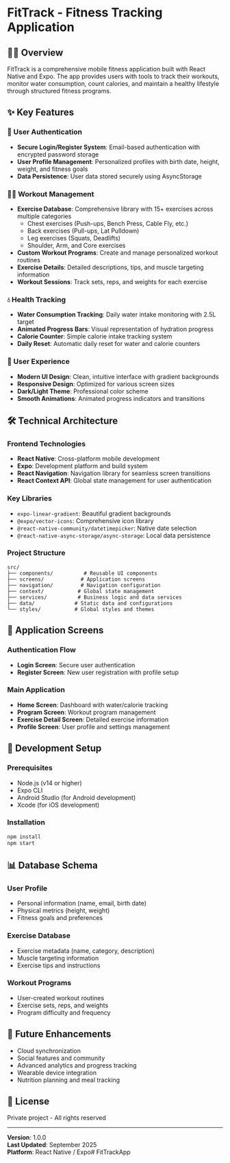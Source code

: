 # FitTrack - Fitness Tracking Application

## 🏋️‍♂️ Overview
FitTrack is a comprehensive mobile fitness application built with React Native and Expo. The app provides users with tools to track their workouts, monitor water consumption, count calories, and maintain a healthy lifestyle through structured fitness programs.

## ✨ Key Features

### 🔐 User Authentication
- **Secure Login/Register System**: Email-based authentication with encrypted password storage
- **User Profile Management**: Personalized profiles with birth date, height, weight, and fitness goals
- **Data Persistence**: User data stored securely using AsyncStorage

### 🏃‍♂️ Workout Management
- **Exercise Database**: Comprehensive library with 15+ exercises across multiple categories
  - Chest exercises (Push-ups, Bench Press, Cable Fly, etc.)
  - Back exercises (Pull-ups, Lat Pulldown)
  - Leg exercises (Squats, Deadlifts)
  - Shoulder, Arm, and Core exercises
- **Custom Workout Programs**: Create and manage personalized workout routines
- **Exercise Details**: Detailed descriptions, tips, and muscle targeting information
- **Workout Sessions**: Track sets, reps, and weights for each exercise

### 💧 Health Tracking
- **Water Consumption Tracking**: Daily water intake monitoring with 2.5L target
- **Animated Progress Bars**: Visual representation of hydration progress
- **Calorie Counter**: Simple calorie intake tracking system
- **Daily Reset**: Automatic daily reset for water and calorie counters

### 🎨 User Experience
- **Modern UI Design**: Clean, intuitive interface with gradient backgrounds
- **Responsive Design**: Optimized for various screen sizes
- **Dark/Light Theme**: Professional color scheme
- **Smooth Animations**: Animated progress indicators and transitions

## 🛠️ Technical Architecture

### Frontend Technologies
- **React Native**: Cross-platform mobile development
- **Expo**: Development platform and build system
- **React Navigation**: Navigation library for seamless screen transitions
- **React Context API**: Global state management for user authentication

### Key Libraries
- `expo-linear-gradient`: Beautiful gradient backgrounds
- `@expo/vector-icons`: Comprehensive icon library
- `@react-native-community/datetimepicker`: Native date selection
- `@react-native-async-storage/async-storage`: Local data persistence

### Project Structure
```
src/
├── components/          # Reusable UI components
├── screens/            # Application screens
├── navigation/         # Navigation configuration
├── context/           # Global state management
├── services/          # Business logic and data services
├── data/             # Static data and configurations
└── styles/           # Global styles and themes
```

## 📱 Application Screens

### Authentication Flow
- **Login Screen**: Secure user authentication
- **Register Screen**: New user registration with profile setup

### Main Application
- **Home Screen**: Dashboard with water/calorie tracking
- **Program Screen**: Workout program management
- **Exercise Detail Screen**: Detailed exercise information
- **Profile Screen**: User profile and settings management

## 🔧 Development Setup

### Prerequisites
- Node.js (v14 or higher)
- Expo CLI
- Android Studio (for Android development)
- Xcode (for iOS development)

### Installation
```bash
npm install
npm start
```

## 📊 Database Schema

### User Profile
- Personal information (name, email, birth date)
- Physical metrics (height, weight)
- Fitness goals and preferences

### Exercise Database
- Exercise metadata (name, category, description)
- Muscle targeting information
- Exercise tips and instructions

### Workout Programs
- User-created workout routines
- Exercise sets, reps, and weights
- Program difficulty and frequency

## 🚀 Future Enhancements
- Cloud synchronization
- Social features and community
- Advanced analytics and progress tracking
- Wearable device integration
- Nutrition planning and meal tracking

## 📄 License
Private project - All rights reserved

---
**Version**: 1.0.0  
**Last Updated**: September 2025  
**Platform**: React Native / Expo#   F i t T r a c k A p p 
 
 
